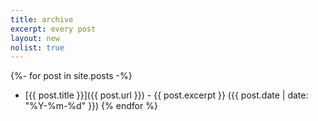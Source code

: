 ```yaml
---
title: archive
excerpt: every post
layout: new
nolist: true
---
```


{%- for post in site.posts -%}
* [{{ post.title }}]({{ post.url }}) - {{ post.excerpt }} ({{ post.date | date: "%Y-%m-%d" }})
{% endfor %}
